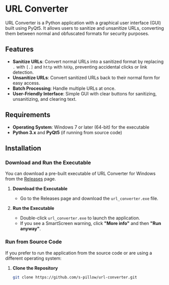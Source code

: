 # URL Converter

URL Converter is a Python application with a graphical user interface (GUI) built using PyQt5. It allows users to sanitize and unsanitize URLs, converting them between normal and obfuscated formats for security purposes.

## Features

- **Sanitize URLs**: Convert normal URLs into a sanitized format by replacing `.` with `[.]` and `http` with `hXXp`, preventing accidental clicks or link detection.
- **Unsanitize URLs**: Convert sanitized URLs back to their normal form for easy access.
- **Batch Processing**: Handle multiple URLs at once.
- **User-Friendly Interface**: Simple GUI with clear buttons for sanitizing, unsanitizing, and clearing text.

## Requirements

- **Operating System**: Windows 7 or later (64-bit) for the executable
- **Python 3.x** and **PyQt5** (if running from source code)

## Installation

### Download and Run the Executable

You can download a pre-built executable of URL Converter for Windows from the [Releases](https://github.com/s-pillow/url-converter/releases) page.

1. **Download the Executable**

   - Go to the Releases page and download the `url_converter.exe` file.

2. **Run the Executable**

   - Double-click `url_converter.exe` to launch the application.
   - If you see a SmartScreen warning, click **"More info"** and then **"Run anyway"**.

### Run from Source Code

If you prefer to run the application from the source code or are using a different operating system:

1. **Clone the Repository**

   ```bash
   git clone https://github.com/s-pillow/url-converter.git

